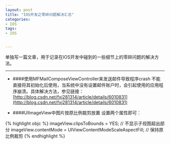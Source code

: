 ```yaml
---
layout: post
title: "IOS开发之零碎问题解决汇总"
categories:
- IOS
tags:
- IOS


---
```


单独写一篇文章，用于记录在IOS开发中碰到的一些细节上的零碎问题的解决方法。

---
* ####使用MFMailComposeViewController来发送邮件导致程序crash
不能直接将其初始化后使用，当系统中没有设置邮件账户时，会引起使用的应用程序崩溃。具体解决方法，参见链接：[http://blog.csdn.net/fxj281314/article/details/6010831](http://blog.csdn.net/fxj281314/article/details/6010831)

* ####UIImageView中图片按原比例裁剪放置
设置两个属性即可：

{% highlight objc %}
imageView.clipsToBounds = YES;		// 不显示子视图超出部分
imageView.contentMode = UIViewContentModeScaleAspectFill;	// 保持原比例裁剪
{% endhighlight %}